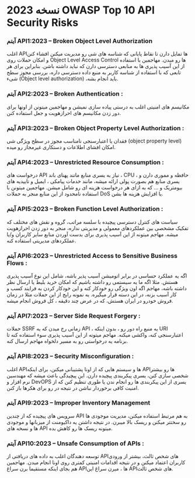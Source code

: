  # نسخه 2023 OWASP Top 10 API Security Risks 
 
### آیتم API1:2023 – Broken Object Level Authorization

اغلب APIها تمایل دارن تا نقاط پایانی که شناسه های شی رو مدیریت میکنن افشاء کنن و امکان حملات روی Object Level Access Control ها رو میدن. مهاجمین با استفاده از این آسیب پذیری ها به منابعی دسترسی دارن که نباید داشته باشن. بنابراین برای هر تابعی که با استفاده از شناسه کاربر به منبع داده دسترسی داره، بررسی مجوز سطح شیء (Object level authorization) ،باید انجام بشه.

 
### آیتم API2:2023 – Broken Authentication :

مکانیسم های امنیتی اغلب به درستی پیاده سازی نمیشن و مهاجمین میتونن از اونها برای دور زدن مکانیسم های احرازهویت و جعل استفاده کنن.

 
### آیتم API3:2023 – Broken Object Property Level Authorization :

فقدان یا اعتبارسنجی نامناسب مجوز در سطح ویژگی شی (object property level) امکان افشای اطلاعات و دستکاری غیرمجاز رو میده.

 
### آیتم API4:2023 – Unrestricted Resource Consumption :

درخواست های API نیاز به یسری منابع مانند پهنای باند ، CPU ، حافظه و مموری دارن و یسری منابع هم بصورت پولی ارائه میشه، مانند خدمات پیامکی ، ایمیل و تاییدیه های بیومتریک و … که به ازای هر درخواست هزینه ای رو شامل میشن. مهاجمین میتونن با استفاده نامحدود از این منابع منجر به حملات DoS یا افزایش هزینه ها بشن.

 
### آیتم API5:2023 – Broken Function Level Authorization :

سیاست های کنترل دسترسی پیچیده با سلسه مراتب، گروه و نقش های مختلف که تفکیک مشخصی بین عملکردهای معمولی و مدیریتی نداره، منجر به دور زدن احرازهویت میشه. مهاجم میتونه از این آسیب پذیری برای بدست آوردن منابع سایر کاربران و/یا عملکردهای مدیریتی استفاده کنه.

 
### آیتم API6:2023 – Unrestricted Access to Sensitive Business Flows :

اگه یه عملکرد حساسی در برابر اتومیشن آسیب پذیر باشه، شامل این نوع آسیب پذیری هستش. مثلا اگه ما یه سیستمی رو داشته باشیم که امکان خرید بلیط یا ارسال نظر داشته باشه، مهاجم اگه اون ویژگی رو خودکار کنه و این خودکار کردن به فرایند کسب و کار آسیب بزنه، در این دسته قرار میگیره. یه نمونه رایج از این حملات مثلا در زمان فروش خودرو در ایران هستش، که در عرض چند دقیقه ، کل فروش انجام میشه.

 
### آیتم API7:2023 – Server Side Request Forgery :

حملات SSRF زمانی رخ میدن که یه API ، یه منبع راه دور رو ، بدون اینکه URI اعتبارسنجی کنه، واکشی میکنه. مهاجم میتونه از این آسیب پذیری سوء استفاده کنه تا برنامه یه درخواستی رو به مسیر دلخواه مهاجم ارسال کنه.

 
### آیتم API8:2023 – Security Misconfiguration :

اغلب APIها و سیستم هایی که از اونا پشتیبانی میکنن، برای اینکه APIها رو بیشتر شخصی سازی کنن، یسری پیکربندی پیچیده دارن. این پیچیدگی باعث میشه که مهندسین نرم افزار و DevOPS یسری از این پیکربندی ها رو انجام ندن یا طوری تنظیم کنن که از امنیت کافی برخوردار نباشن در نتیجه در رو برای هکرها باز کنن.

 
### آیتم API9:2023 – Improper Inventory Management

سرویس های پیچیده که از چندین API به هم مرتبط استفاده میکنن، مدیریت موجودی ها رو سختتر میکنن و ریسک بالا میبرن. در نتیجه داشتن یه داکیومنت از میزبانها و موجودی ها و نسخه های API میتونه ریسک ها رو کاهش بده.

 
### آیتم API10:2023 – Unsafe Consumption of APIs :

توسعه دهندگان اغلب به داده های دریافتی از APIهای شخص ثالث، بیشتر از ورودی کاربران اعتماد میکنن و در نتیجه اقدامات امنیتی کمتری روی اونا انجام میدن. مهاجمین هم بجای اینکه مستقیما برن سراغ APIها ، میرن سراغ این APIهای شخص ثالث.

 
